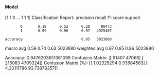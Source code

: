 #### Model
[1 1 0 ... 1 1 1]
Classification Report:
              precision    recall  f1-score   support

           0       0.19      0.52      0.28     98473
           1       0.99      0.96      0.97   4925407

    accuracy                           0.95   5023880
   macro avg       0.59      0.74      0.63   5023880
weighted avg       0.97      0.95      0.96   5023880

Accuracy: 0.9476203651361099
Confusion Matrix:
[[  51407   47066]
 [ 216083 4709324]]
Confusion Matrix (%):
[[ 1.02325294  0.93684563]
 [ 4.30111786 93.73878357]]

